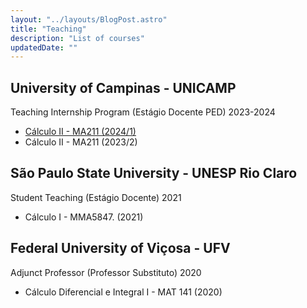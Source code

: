 ```yaml
---
layout: "../layouts/BlogPost.astro"
title: "Teaching"
description: "List of courses"
updatedDate: ""
---
```


## University of Campinas - UNICAMP

Teaching Internship Program
 (Estágio Docente PED) 2023-2024

- [Cálculo II - MA211 (2024/1)](/ped) 
- Cálculo II - MA211 (2023/2)

## São Paulo State University - UNESP Rio Claro
Student Teaching (Estágio Docente) 2021

- Cálculo I - MMA5847. (2021)

## Federal University of Viçosa - UFV
Adjunct Professor (Professor Substituto) 2020

- Cálculo Diferencial e Integral I - MAT 141 (2020)

